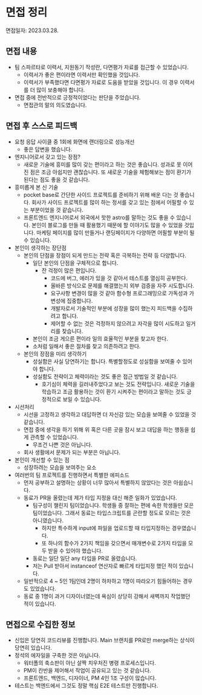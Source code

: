 # 면접 정리

면접일자: 2023.03.28.

## 면접 내용

- 팀 스파르타로 이력서, 지원동기 작성란, 다면평가 자료를 접근할 수 있었습니다.
  - 이력서가 좋은 편이라면 이력서만 확인했을 것입니다.
  - 이력서가 부족했다면 다면평가 자료로 도움을 받았을 것입니다. 이 경우 이력서를 더 많이 보충해야 합니다.
- 면접 중에 전반적으로 긍정적이었다는 판단을 주었습니다.
  - 면접관의 말의 의도였습니다.

## 면접 후 스스로 피드백

- 요청 응답 사이클 중 1회에 화면에 랜더링으로 성능개선
  - 좋은 답변을 했습니다.
- 엔지니어로서 갖고 있는 장점?
  - 새로운 기술에 흥미를 많이 갖는 편이라고 하는 것은 좋습니다. 성과로 못 이어진 점은 조금 아쉽지만 괜찮습니다. 또 새로운 기술을 체험해보는 점이 환기가 된다는 점도 좋을 것 같습니다.
- 흥미롭게 본 신 기술
  - pocket base로 간단한 사이드 프로젝트를 준비하기 위해 배운 다는 것 좋습니다. 회사가 사이드 프로젝트를 많이 하는 정서를 갖고 있는 점에서 어필할 수 있는 부분이었을 것 같습니다.
  - 프론트엔드 엔지니어로서 외국에서 핫한 astro를 말하는 것도 좋을 수 있습니다. 본인이 블로그를 만들 때 활용했기 때문에 할 이야기도 많을 수 있었을 것입니다. 마케팅 페이지를 많이 만들거나 랜딩페이지가 다양하면 어필할 부분이 될 수 있습니다.
- 본인이 생각하는 장단점
  - 본인의 단점을 장점이 되게 만드는 전략 혹은 극복하는 전략 등 다양합니다.
    - 일단 본인의 단점을 구체적으로 합니다.
      - 잔 걱정이 많은 편입니다.
        - 코드에 버그, 에러가 있을 것 같아서 테스트를 열심히 공부한다.
        - 올바른 방식으로 문제를 해결했는지 외부 검증을 자주 시도합니다.
        - 요구사항 변경이 많을 것 같아 함수형 프로그래밍으로 가독성과 가변성에 집중합니다.
        - 개발자로서 기술적인 부분에 성장을 많이 했는지 피드백을 수집하려고 합니다.
        - 제어할 수 없는 것은 걱정하지 않으려고 자각을 많이 시도하고 일거리를 찾습니다.
    - 본인이 조금 게으른 편이라 일의 효율적인 부분을 찾고자 한다.
    - 소처럼 일해서 좋은 절차를 찾고 의존하려고 한다.
  - 본인의 장점을 미리 생각하기
    - 성실함은 사실 당연하기는 합니다. 특별할정도로 성실함을 보여줄 수 있어야 합니다.
    - 성실함도 전략이고 체력이라는 것도 좋은 접근 방법일 것 같습니다.
      - 호기심이 체력을 길러내주었다고 보는 것도 전략입니다. 새로운 기술을 학습하고 조금 활용하는 것이 환기 시켜주는 편이라고 말하는 것도 긍정적으로 보일 수 있습니다.
- 시선처리
  - 시선을 고정하고 생각하고 대답하면 더 자신감 있는 모습을 보여줄 수 있었을 것 같습니다.
  - 면접 중에 생각을 하기 위해 위 혹은 다른 곳을 잠시 보고 대답을 하는 행동을 쉽게 관측할 수 있었습니다.
    - 무조건 나쁜 것은 아닙니다.
  - 회사 생활에서 문제가 되는 부분은 아닙니다.
- 본인이 개선할 수 있는 점
  - 성장하려는 모습을 보여주는 요소
- 여러번의 팀 프로젝트를 진행하면서 특별한 에피소드
  - 먼저 공부하고 설명하는 상황이 너무 많아서 특별하지 않았다는 것은 아쉽습니다.
  - 동료가 PR을 올렸는데 제가 타입 지정을 대신 해준 일화가 있었습니다.
    - 팀구성이 챌린지 팀이었습니다. 학생들 중 잘하는 편에 속한 학생들만 모은 팀이었습니다. 그래서 동료는 타입스크립트를 곤란할 정도로 모르는 것은 아니였습니다.
      - 하지만 특수하게 input에 파일을 업로드할 때 타입지정하는 경우였습니다.
      - 또 하나의 함수가 2가지 책임을 갖으면서 매개변수로 2가지 타입을 모두 받을 수 있어야 했습니다.
    - 동료는 일단 일단 any 타입을 PR로 올렸습니다.
    - 저는 Pull 받아서 instanceof 연산자로 빠르게 타입지정 했던 적이 있습니다.
  - 일반적으로 4 ~ 5인 1팀인데 2명이 하차하고 1명이 따라오기 힘들어하는 경우도 있었습니다.
  - 동료 중 1명이 과거 디자이너였는데 욕심이 상당히 강해서 새벽까지 작업했던 적이 있습니다.

## 면접으로 수집한 정보

- 신입은 당연히 코드리뷰를 진행합니다. Main 브랜치를 PR로만 merge하는 상식이 당연히 있습니다.
- 정석의 에자일을 구축한 것은 아닙니다.
  - 워터폴의 축소판이 아닌 살짝 치우처진 병령 프로세스입니다.
  - PM이 칸반을 제어해서 작업이 공유되고 있는 것 같습니다.
  - 프론트엔드, 백엔드, 디자이너, PM 4인 1조 구성이 많습니다.
- 테스트는 백엔드에서 그것도 정말 핵심 E2E 테스트만 진행합니다.

